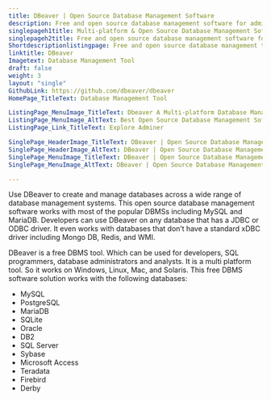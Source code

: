 ```yaml
---
title: DBeaver | Open Source Database Management Software
description: Free and open source database management software for administration of all popular databases. Supports cloud data-sources and enterprise security standards.
singlepageh1title: Multi-platform & Open Source Database Management Software
singlepageh2title: Free and open source database management software for administration of all popular databases. Supports cloud data-sources and enterprise security standards.
Shortdescriptionlistingpage: Free and open source database management tool for administration of all popular databases. Supports cloud data-sources and enterprise security standard.
linktitle: DBeaver
Imagetext: Database Management Tool
draft: false
weight: 3
layout: "single"
GithubLink: https://github.com/dbeaver/dbeaver
HomePage_TitleText: Database Management Tool

ListingPage_MenuImage_TitleText: Dbeaver A Multi-platform Database Management Tool For All
ListingPage_MenuImage_AltText: Best Open Source Database Management Software
ListingPage_Link_TitleText: Explore Adminer

SinglePage_HeaderImage_TitleText: DBeaver | Open Source Database Management Software
SinglePage_HeaderImage_AltText: DBeaver | Open Source Database Management Software
SinglePage_MenuImage_TitleText: DBeaver | Open Source Database Management Software
SinglePage_MenuImage_AltText: DBeaver | Open Source Database Management Software

---
```


Use DBeaver to create and manage databases across a wide range of database management systems. This open source database management software works with most of the popular DBMSs including MySQL and MariaDB. Developers can use DBeaver on any database that has a JDBC or ODBC driver. It even works with databases that don’t have a standard xDBC driver including Mongo DB, Redis, and WMI.

DBeaver is a free DBMS tool. Which can be used for developers, SQL programmers, database administrators and analysts. It is a multi platform tool. So it works on Windows, Linux, Mac, and Solaris. This free DBMS software solution works with the following databases:

- MySQL
- PostgreSQL
- MariaDB
- SQLite
- Oracle
- DB2
- SQL Server
- Sybase
- Microsoft Access
- Teradata
- Firebird
- Derby
 